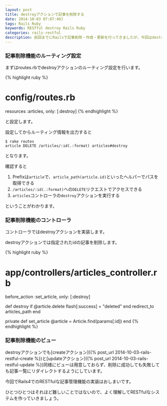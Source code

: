 ```yaml
---
layout: post
title: destroyアクションで記事を削除する
date: 2014-10-03 07:07:40J
tags: Rails Ruby
keywords: RESTful destroy Rails Ruby
categories: rails-restful
description: 前回までにRailsで記事削除・作成・更新を行ってきましたが、今回はdestroyアクションでRESTfulに記事データを削除します。
---
```


### 記事削除機能のルーティング設定

まずはroutes.rbでdestroyアクションのルーティング設定を行います。

{% highlight ruby %}
# config/routes.rb
resources :articles, only: [:destroy]
{% endhighlight %}

と設定します。

設定してからルーティング情報を出力すると

    $ rake routes
    article DELETE /articles/:id(.:format) articles#destroy

となります。

確認すると

1. Prefixは`article`で、`article_path(article.id)`といったヘルパーでパスを取得できる
2. `/articles/:id(.:format)`への`DELETE`リクエストでアクセスできる
3. `articles`コントローラの`destroy`アクションを実行する

ということがわかります。

### 記事削除機能のコントローラ

コントローラではdestroyアクションを実装します。

destroyアクションでは指定されたidの記事を削除します。

{% highlight ruby %}
# app/controllers/articles_controller.rb
before_action :set_article, only: [:destroy]

def destroy
  if @article.delete
    flash[:success] = "deleted"
  end
  redirect_to articles_path
end

private
  def set_article
    @article = Article.find(params[:id])
  end
{% endhighlight %}

### 記事削除機能のビュー

destroyアクションでも[createアクション]({% post_url 2014-10-03-rails-restful-create %})と[updateアクション]({% post_url 2014-10-03-rails-restful-update %})同様にビューは用意しておらず、削除に成功しても失敗しても記事一覧にリダイレクトするようにしています。

今回でRails4でのRESTfulな記事管理機能の実装はおしまいです。

ひとつひとつはそれほど難しいことではないので、よく理解してRESTfulなシステムを作っていきましょう。
